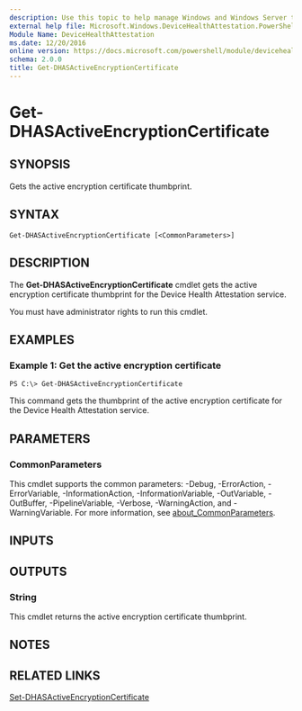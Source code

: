 ```yaml
---
description: Use this topic to help manage Windows and Windows Server technologies with Windows PowerShell.
external help file: Microsoft.Windows.DeviceHealthAttestation.PowerShell.dll-Help.xml
Module Name: DeviceHealthAttestation
ms.date: 12/20/2016
online version: https://docs.microsoft.com/powershell/module/devicehealthattestation/get-dhasactiveencryptioncertificate?view=windowsserver2022-ps&wt.mc_id=ps-gethelp
schema: 2.0.0
title: Get-DHASActiveEncryptionCertificate
---
```


# Get-DHASActiveEncryptionCertificate

## SYNOPSIS
Gets the active encryption certificate thumbprint.

## SYNTAX

```
Get-DHASActiveEncryptionCertificate [<CommonParameters>]
```

## DESCRIPTION
The **Get-DHASActiveEncryptionCertificate** cmdlet gets the active encryption certificate thumbprint for the Device Health Attestation service.

You must have administrator rights to run this cmdlet.

## EXAMPLES

### Example 1: Get the active encryption certificate
```
PS C:\> Get-DHASActiveEncryptionCertificate
```

This command gets the thumbprint of the active encryption certificate for the Device Health Attestation service.

## PARAMETERS

### CommonParameters
This cmdlet supports the common parameters: -Debug, -ErrorAction, -ErrorVariable, -InformationAction, -InformationVariable, -OutVariable, -OutBuffer, -PipelineVariable, -Verbose, -WarningAction, and -WarningVariable. For more information, see [about_CommonParameters](https://go.microsoft.com/fwlink/?LinkID=113216).

## INPUTS

## OUTPUTS

### String
This cmdlet returns the active encryption certificate thumbprint.

## NOTES

## RELATED LINKS

[Set-DHASActiveEncryptionCertificate](./Set-DHASActiveEncryptionCertificate.md)

